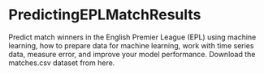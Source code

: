 # PredictingEPLMatchResults

Predict match winners in the English Premier League (EPL) using machine learning, how to prepare data for machine learning, work with time series data, measure error, and improve your model performance.
Download the matches.csv dataset from here.
